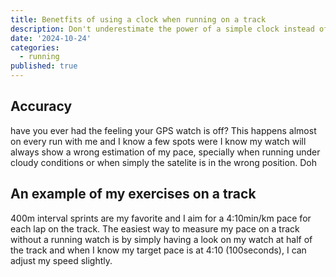 ```yaml
---
title: Benetfits of using a clock when running on a track
description: Don't underestimate the power of a simple clock instead of relying on your GPS watch
date: '2024-10-24'
categories:
  - running
published: true
---
```


## Accuracy

have you ever had the feeling your GPS watch is off? This happens almost on every run with me and I know a few spots were I know my watch will always show a wrong estimation of my pace, specially when running under cloudy conditions or when simply the satelite is in the wrong position. Doh

## An example of my exercises on a track

400m interval sprints are my favorite and I aim for a 4:10min/km pace for each lap on the track. The easiest way to measure my pace on a track without a running watch is by simply having a look on my watch at half of the track and when I know my target pace is at 4:10 (100seconds), I can adjust my speed slightly.
